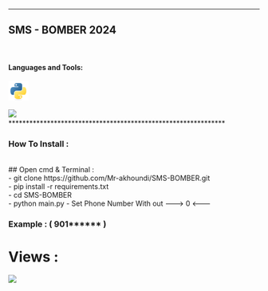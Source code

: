 **************************************************************
<h2>SMS - BOMBER 2024</h2>
<br>
<p align="left"> <h4 align="left">Languages and Tools:</h4><a href="https://www.python.org" target="_blank" rel="noreferrer"> <img src="https://raw.githubusercontent.com/devicons/devicon/master/icons/python/python-original.svg" alt="python" width="40" height="40"/> </a> </p>
<img src="https://raw.githubusercontent.com/Mr-akhoundi/SMS-BOMBER/main/Screen_Shot.jpg">
<br>
**************************************************************
<h3>How To Install :</h3>
<br>
## Open cmd & Terminal :
<br>
- git clone https://github.com/Mr-akhoundi/SMS-BOMBER.git
<br>
- pip install -r requirements.txt
<br>
- cd SMS-BOMBER
<br>
- python main.py
- Set Phone Number With out ---> 0 <---  <h3>Example : ( 901****** )</h3>

# Views :
<a href="https://visitcount.itsvg.in">
  <img src="https://visitcount.itsvg.in/api?id=Mr-akhoundi&label=%20Views&icon=5&pretty=false" />
</a>
